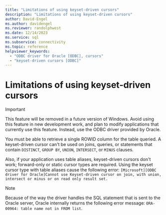 ```yaml
---
title: "Limitations of using keyset-driven cursors"
description: "Limitations of using keyset-driven cursors"
author: David-Engel
ms.author: davidengel
ms.reviewer: randolphwest
ms.date: 12/14/2023
ms.service: sql
ms.subservice: connectivity
ms.topic: reference
helpviewer_keywords:
  - "ODBC driver for Oracle [ODBC], cursors"
  - "keyset-driven cursors [ODBC]"
---
```

# Limitations of using keyset-driven cursors

> [!IMPORTANT]  
> This feature will be removed in a future version of Windows. Avoid using this feature in new development work, and plan to modify applications that currently use this feature. Instead, use the ODBC driver provided by Oracle.

You must be able to retrieve a single ROWID column for the table queried. A keyset-driven cursor can't be used on joins, queries, or statements that contain `DISTINCT`, `GROUP BY`, `UNION`, `INTERSECT`, or `MINUS` clauses.

Also, if your application uses table aliases, keyset-driven cursors don't work; forward-only or static cursor types are required. Using the keyset cursor type with table aliases cause the following error: `[Microsoft][ODBC driver for Oracle]Cannot use Keyset-driven cursor on join, with union, intersect or minus or on read only result set.`

> [!NOTE]  
> Because of the way the driver handles the SQL statement that is sent to the Oracle server, Oracle internally returns the following error message: `ORA-00964: table name not in FROM list`.
